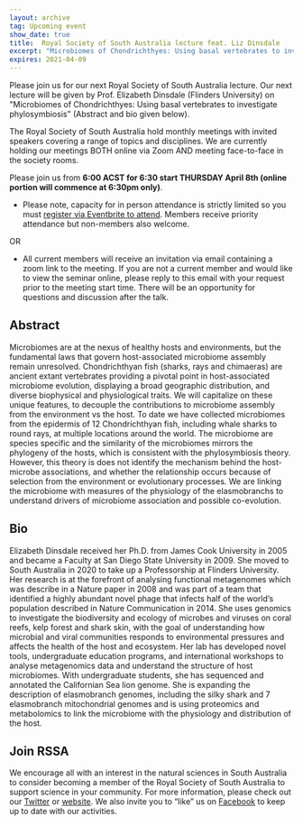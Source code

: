```yaml
---
layout: archive
tag: Upcoming event
show_date: true
title:  Royal Society of South Australia lecture feat. Liz Dinsdale
excerpt: "Microbiomes of Chondrichthyes: Using basal vertebrates to investigate phylosymbiosis"
expires: 2021-04-09
---
```


Please join us for our next Royal Society of South Australia lecture. Our next lecture will be given by Prof. 
Elizabeth Dinsdale (Flinders University) on "Microbiomes of Chondrichthyes: Using basal vertebrates to investigate 
phylosymbiosis" (Abstract and bio given below).

The Royal Society of South Australia hold monthly meetings with invited speakers covering a range of topics and 
disciplines. We are currently holding our meetings BOTH online via Zoom AND meeting face-to-face in the society rooms.

Please join us from __6:00 ACST for 6:30 start THURSDAY April 8th (online portion will commence at 6:30pm only)__. 

 - Please note, capacity for in person attendance is strictly limited so you must 
[register via Eventbrite to attend](https://www.eventbrite.com.au/e/148133016841 ). Members receive priority attendance 
but non-members also welcome.
   
OR

 - All current members will receive an invitation via email containing a zoom link to the meeting. If you are not a 
current member and would like to view the seminar online, please reply to this email with your request prior to the 
meeting start time. There will be an opportunity for questions and discussion after the talk.

## Abstract 

Microbiomes are at the nexus of healthy hosts and environments, but the fundamental laws that govern 
host-associated microbiome assembly remain unresolved. Chondrichthyan fish (sharks, rays and chimaeras) are ancient 
extant vertebrates providing a pivotal point in host-associated microbiome evolution, displaying a broad geographic 
distribution, and diverse biophysical and physiological traits. We will capitalize on these unique features, to decouple 
the contributions to microbiome assembly from the environment vs the host. To date we have collected microbiomes from 
the epidermis of 12 Chondrichthyan fish, including whale sharks to round rays, at multiple locations around the world. 
The microbiome are species specific and the similarity of the microbiomes mirrors the phylogeny of the hosts, which is 
consistent with the phylosymbiosis theory. However, this theory is does not identify the mechanism behind the host-
microbe associations, and whether the relationship occurs because of selection from the environment or evolutionary 
processes. We are linking the microbiome with measures of the physiology of the elasmobranchs to understand drivers of 
microbiome association and possible co-evolution.

## Bio

Elizabeth Dinsdale received her Ph.D. from James Cook University in 2005 and became a Faculty at San Diego State 
University in 2009. She moved to South Australia in 2020 to take up a Professorship at Flinders University. Her research 
is at the forefront of analysing functional metagenomes which was describe in a Nature paper in 2008 and was part of a 
team that identified a highly abundant novel phage that infects half of the world’s population described in Nature 
Communication in 2014. She uses genomics to investigate the biodiversity and ecology of microbes and viruses on coral 
reefs, kelp forest and shark skin, with the goal of understanding how microbial and viral communities responds to 
environmental pressures and affects the health of the host and ecosystem. Her lab has developed novel tools, 
undergraduate education programs, and international workshops to analyse metagenomics data and understand the structure 
of host microbiomes. With undergraduate students, she has sequenced and annotated the Californian Sea lion genome. She 
is expanding the description of elasmobranch genomes, including the silky shark and 7 elasmobranch mitochondrial genomes 
and is using proteomics and metabolomics to link the microbiome with the physiology and distribution of the host.

## Join RSSA

We encourage all with an interest in the natural sciences in South Australia to consider becoming a member of the Royal 
Society of South Australia to support science in your community. For more information, please check out our 
[Twitter](https://twitter.com/RoySocSA) or [website](http://www.rssa.org.au/). We also invite you to 
“like” us on [Facebook](https://www.facebook.com/roysocsa/) to keep up to date with our activities.
